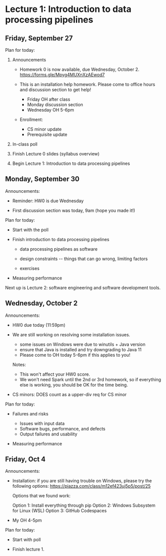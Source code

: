# Lecture 1: Introduction to data processing pipelines

## Friday, September 27

Plan for today:

1. Announcements

    - Homework 0 is now available, due Wednesday, October 2.
    https://forms.gle/Mpyg4MUXnXzAEwod7

    - This is an installation help homework. Please come to office hours and
      discussion section to get help!
      + Friday OH after class
      + Monday discussion section
      + Wednesday OH 5-6pm

    - Enrollment:
      + CS minor update
      + Prerequisite update

2. In-class poll

3. Finish Lecture 0 slides (syllabus overview)

4. Begin Lecture 1: Introduction to data processing pipelines

## Monday, September 30

Announcements:

- Reminder: HW0 is due Wednesday

- First discussion section was today, 9am (hope you made it!)

Plan for today:

- Start with the poll

- Finish introduction to data processing pipelines

    + data processing pipelines as software

    + design constraints -- things that can go wrong, limiting factors

    + exercises

- Measuring performance

Next up is Lecture 2: software engineering and software development tools.

## Wednesday, October 2

Announcements:

- HW0 due today (11:59pm)

- We are still working on resolving some installation issues.

  + some issues on Windows were due to winutils + Java version
  + ensure that Java is installed and try downgrading to Java 11
  + Please come to OH today 5-6pm if this applies to you!

  Notes:
  + This won't affect your HW0 score.
  + We won't need Spark until the 2nd or 3rd homework, so
    if everything else is working, you should be OK for the time
    being.

- CS minors: DOES count as a upper-div req for CS minor

Plan for today:

- Failures and risks

  + Issues with input data
  + Software bugs, performance, and defects
  + Output failures and usability

- Measuring performance

## Friday, Oct 4

Announcements:

- Installation: if you are still having trouble on Windows, please try the following options:
  https://piazza.com/class/m12ef423uj5p5/post/25

  Options that we found work:

  Option 1: Install everything through pip
  Option 2: Windows Subsystem for Linux (WSL)
  Option 3: GitHub Codespaces

- My OH 4-5pm

Plan for today:

- Start with poll

- Finish lecture 1.
